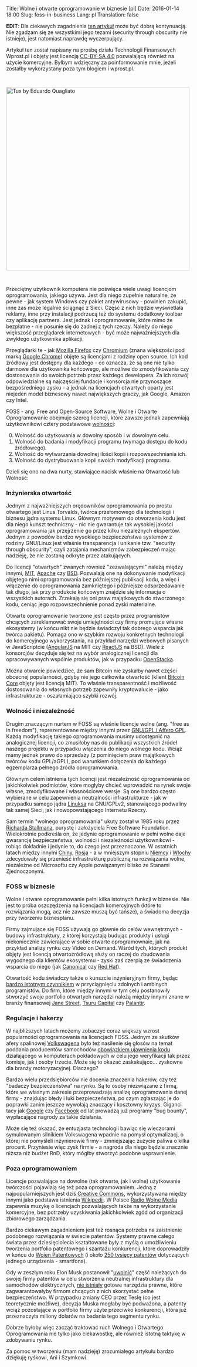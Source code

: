 Title: Wolne i otwarte oprogramowanie w biznesie [pl]
Date: 2016-01-14 18:00
Slug: foss-in-business
Lang: pl
Translation: false

**EDIT**: Dla ciekawych zagadnienia [ten artykuł](https://www.websiteplanet.com/blog/what-is-open-source-software/) może być dobrą kontynuacją. Nie zgadzam się ze wszystkimi jego tezami (security through obscurity nie istnieje), jest natomiast naprawdę wyczerpujący.

Artykuł ten został napisany na prośbę działu Technologii Finansowych Wprost.pl i objęty jest licencją [CC-BY-SA 4.0](https://creativecommons.org/licenses/by-sa/4.0/deed.pl) pozwalającą również na użycie komercyjne. Byłbym wdzięczny za poinformowanie mnie, jeżeli zostałby wykorzystany poza tym blogiem i wprost.pl.

<a href="https://www.flickr.com/photos/duhhquagliato/4478349112/">
  <img title="Tux by Eduardo Quagliato" class="article-img" src="/images/10_foss/logo.jpg" style="width: 500px; height: auto; margin: 2em auto;">
</a>

Przeciętny użytkownik komputera nie poświęca wiele uwagi licencjom oprogramowania, jakiego używa. Jest dla niego zupełnie naturalne, że pewne - jak system Windows czy pakiet antywirusowy - powinien zakupić, inne zaś może legalnie ściągnąć z Sieci. Część z nich będzie wyświetlała reklamy, inne przy instalacji podrzucą też do systemu dodatkowy toolbar czy aplikację partnera. Jest jednak i oprogramowanie, które mimo że bezpłatne - nie posunie się do żadnej z tych rzeczy. Należy do niego większość przeglądarek internetowych - być może najważniejszych dla zwykłego użytkownika aplikacji.

Przeglądarki te - jak [Mozilla Firefox](https://firefox.com/) czy [Chromium](https://www.chromium.org/) (znana większości pod marką [Google Chrome](https://www.google.pl/chrome/browser/desktop/)) objęte są licencjami z rodziny open source. Ich kod źródłowy jest dostępny dla każdego - co oznacza, że są one nie tylko darmowe dla użytkownika końcowego, ale możliwe do zmodyfikowania czy dostosowania do swoich potrzeb przez każdego dewelopera. Za ich rozwój odpowiedzialne są najczęściej fundacje i konsorcja nie przynoszące bezpośredniego zysku - a jednak na licencjach otwartych oparty jest niejeden model biznesowy nawet największych graczy, jak Google, Amazon czy Intel.

FOSS - ang. Free and Open-Source Software, Wolne i Otwarte Oprogramowanie obejmuje szereg licencji, które zawsze jednak zapewniają użytkownikowi cztery podstawowe [wolności](https://www.gnu.org/philosophy/free-sw.pl.html):

0. Wolność do użytkowania w dowolny sposób i w dowolnym celu.
1. Wolność do badania i modyfikacji programu (wymaga dostępu do kodu źródłowego).
2. Wolność do wytwarzania dowolnej ilości kopii i rozpowszechniania ich.
3. Wolność do dystrybuowania kopii swoich modyfikacji programu.

Dzieli się ono na dwa nurty, stawiające nacisk właśnie na Otwartość lub Wolność:

### Inżynierska otwartość

Jednym z najważniejszych orędowników oprogramowania po prostu otwartego jest Linus Torvalds, twórca przełomowego dla technologii i biznesu jądra systemu Linux. Głównym motywem do otworzenia kodu jest dla niego kunszt techniczny - nic nie gwarantuje tak wysokiej jakości oprogramowania jak przejrzenie go przez kilku niezależnych ekspertów. Jednym z powodów bardzo wysokiego bezpieczeństwa systemów z rodziny GNU/Linux jest właśnie transparencja i unikanie tzw. "security through obscurity", czyli zatajania mechanizmów zabezpieczeń mając nadzieję, że nie zostaną odkryte przez atakujących.

Do licencji "otwartych" zwanych również "zezwalającymi" należą między innymi, [MIT](https://opensource.org/licenses/MIT), [Apache](https://opensource.org/licenses/Apache-2.0) czy [BSD](https://opensource.org/licenses/BSD-3-Clause). Pozwalają one na dokonywanie modyfikacji objętego nimi oprogramowania bez późniejszej publikacji kodu, a więc i włączenie do oprogramowania zamkniętego i późniejsze odsprzedawanie tak długo, jak przy produkcie końcowym znajdzie się informacja o wszystkich autorach. Zrzekają się oni praw majątkowych do stworzonego kodu, ceniąc jego rozpowszechnienie ponad zyski materialne.

Otwarte oprogramowanie tworzone jest często przez programistów chcących zareklamować swoje umiejętności czy firmy promujące własne ekosystemy (w końcu nikt nie będzie świadczył tak dobrego wsparcia jak twórca pakietu). Pomaga ono w szybkim rozwoju konkretnych technologii do komercyjnego wykorzystania, na przykład narzędzi webowych pisanych w JavaScriptcie ([AngularJS](https://angularjs.org/) na MIT czy [ReactJS](https://facebook.github.io/react/) na BSD). Wiele z konsorcjów decyduje się też na wybór analogicznej licencji dla opracowywanych wspólnie produktów, jak w przypadku [OpenStacka](https://www.openstack.org/).

Można otwarcie powiedzieć, że sam Bitcoin nie zyskałby nawet części obcecnej popularności, gdyby nie jego całkowita otwartość (klient [Bitcoin Core](https://github.com/bitcoin/bitcoin) objęty jest licencją MIT). To właśnie transparentność i możliwość dostosowania do własnych potrzeb zapewniły kryptowalucie - jako infrastrukturze - oszałamiająco szybki rozwój.

### Wolność i niezależność

Drugim znaczącym nurtem w FOSS są właśnie licencje wolne (ang. "free as in freedom"), reprezentowane między innymi przez [GNU/GPL i Affero GPL](https://www.gnu.org/licenses/licenses.pl.html). Każdą modyfikację takiego oprogramowania musimy udostępnić na analogicznej licencji, co zmusiłoby nas do publikacji wszystkich źródeł naszego projektu w przypadku włączenia do niego wolnego kodu. Wciąż mamy jednak prawo do sprzedaży (z pominięciem praw majątkowych twórców kodu GPL/aGPL), pod warunkiem dołączenia do każdego egzemplarza pełnego źródła oprogramowania.

Głównym celem istnienia tych licencji jest niezależność oprogramowania od jakichkolwiek podmiotów, które mogłyby chcieć wprowadzić na rynek swoje własne, zmodyfikowane i własnościowe wersje. Są one bardzo często wybierane w celu zapewnienia neutralności infrastrukturze - jak w przypadku samego jądra [Linuksa](https://www.kernel.org/category/faq.html) na GNU/GPLv2, stanowiącego podwaliny tak samej Sieci, jak i nowopowstającego Internetu Rzeczy.

Sam termin "wolnego oprogramowania" ukuty został w 1985 roku przez [Richarda Stallmana](https://www.gnu.org/gnu/initial-announcement.html), purystę i założyciela Free Software Foundation. Wielokrotnie podkreśla on, że jedynie oprogramowanie w pełni wolne daje gwarancję bezpieczeństwa, wolności i niezależności użytkownikowi - robiąc dokładnie i jedynie to, do czego jest przeznaczone. W ostatnich latach między innymi [Chiny](http://qz.com/505383/a-first-look-at-the-chinese-operating-system-the-government-wants-to-replace-windows/), [Rosja](http://www.astra-linux.com/sertivikat.html) - a w mniejszym stopniu [Niemcy](http://www.itworld.com/article/2716115/operating-systems/switching-to-linux-saves-munich-over--11-million.html) i [Włochy](http://www.networkworld.com/article/2984318/opensource-subnet/forza-open-source-italian-military-to-adopt-libreoffice.html) zdecydowały się przenieść infrastrukturę publiczną na rozwiązania wolne, niezależne od Microsoftu czy Apple powiązanymi blisko ze Stanami Zjednoczonymi.

### FOSS w biznesie

Wolne i otware oprogramowanie pełni kilka istotnych funkcji w biznesie. Nie jest to próba oszczędzenia na licencjach komercyjnych (które to rozwiązania mogą, acz nie zawsze muszą być tańsze), a świadoma decyzja przy tworzeniu biznesplanu.

Firmy zajmujące się FOSS używają go głównie do celów wewnętrznych - budowy infrastruktury, z której korzystają budując produkty i usługi niekoniecznie zawierające w sobie otwarte oprogramownaie, jak na przykład analizy rynku czy Video on Demand. Wśród tych, których produkt objęty jest licencją otwartoźródłową służy on raczej do zbudowania wygodnego dla klientów ekosystemu - zyski zaś czerpią ze świadczenia wsparcia do niego (jak [Canonical](http://www.canonical.com/) czy [Red Hat](https://www.redhat.com/)).

Otwartość kodu świadczy także o kunszcie inżynieryjnym firmy, będąc [bardzo istotnym czynnikiem](https://blog.intercom.io/inbound-recruiting-engineers/) w przyciągnięciu zdolnych i ambinych programistów. Do firm, które między innymi w tym celu postanowiły stworzyć swoje portfolio otwartych narzędzi należą między innymi znane w branży finansowej [Jane Street](https://github.com/janestreet), [Tsuru Capital](https://github.com/tsurucapital) czy [Palantir](https://palantir.github.io).

### Regulacje i hakerzy

W najbliższych latach możemy zobaczyć coraz większy wzrost popularności oprogramowania na licencjach FOSS. Jednym ze skutków afery spalinowej [Volkswagena](http://www.consumerreports.org/cro/cars/vw--audi-cited-by-epa-for-cheating-on-diesel-emissions-tests) było też nasilenie się głosów na temat poddania producentów samochodów [obowiązkiem ujawnienia kodu](https://www.totaralms.com/blog/volkswagen-scandal-avoidable-open-source) działającego w komputerach pokładowych w celu jego weryfikacji tak przez komisje, jak i osoby trzecie. Może się to okazać zaskakująco... zyskowne dla branży motoryzacyjnej. Dlaczego?

Bardzo wielu przedsiębiorców nie docenia znaczenia hakerów, czy też "badaczy bezpieczeństwa" na rynku. Są to osoby niezwiązane z firmą, które we własnym zakresie przeprowadzają analizę oprogramowania danej firmy - znajdując błędy i luki bezpieczeństwa, po czym zgłaszając je do poprawki zanim jeszcze wywołają znaczący i kosztowny kryzys. Giganci tacy jak [Google](https://www.google.com/about/appsecurity/reward-program/) czy [Facebook](https://www.facebook.com/whitehat/) od lat prowadzą już programy "bug bounty", wypłacające nagrody za takie działania.

Może się też okazać, że entuzjasta technologii bawiąc się wieczorami symulowanym silnikiem Volkswagena wpadnie na pomysł optymalizacj, o której nie pomyśleli inżynierowie firmy - zmniejszając zużycie paliwa o kilka procent. Przyniesie więc zysk firmie - a nagroda dla niego będzie znacznie niższa niż budżet RnD, który mógłby stworzyć podobne usprawnienie.

### Poza oprogramowaniem

Licencje pozwalające na dowolne (tak otwarte, jak i wolne) użytkowanie twórczości pojawiają się też poza oprogramowaniem. Jedną z najpopularniejszych jest dziś [Creative Commons](http://creativecommons.org/), wykorzystywana między innymi jako podstawa istnienia [Wikipedii](https://en.wikipedia.org/wiki/Wikipedia:Copyrights). W Polsce [Radio Wolne Media](http://radio.wolnemedia.net/) zapewnia muzykę o licencjach pozwalających także na wykorzystanie komercyjne, bez potrzeby uzyskiwania jakichkolwiek zgód od organizacji zbiorowego zarządzania.

Bardzo ciekawym zagadnieniem jest też rosnąca potrzeba na zaistnienie podobnego rozwiązania w świecie patentów. Systemy prawne całego świata przez dziesięciolecia kształtowane były z myślą o umożliwieniu tworzenia portfolio patentowego i szantażu konkurencji, ktore doprowadziły w końcu do [Wojen Patentowych](http://www.pcmag.com/article2/0,2817,2399098,00.asp) (i około [250 tysięcy patentów](https://www.techdirt.com/blog/innovation/articles/20121017/10480520734/there-are-250000-active-patents-that-impact-smartphones-representing-one-six-active-patents-today.shtml) dotyczących jednego urządzenia - smartfona).

Gdy w zeszłym roku Elon Musk postanowił "[uwolnić](https://www.teslamotors.com/blog/all-our-patent-are-belong-you)" część należących do swojej firmy patentów w celu stworzenia neutralnej infrastruktury dla samochodów elektrycznych, [nie istniały](https://gigaom.com/2014/06/14/what-elon-musk-did-and-did-not-do-when-he-opened-teslas-patents/) gotowe narzędzia prawne, które zagwarantowałyby firmom chcących z nich skorzystać pełne bezpieczeństwo. W przypadku zmiany CEO przez Teslę (co jest teoretycznie możliwe), decyzja Muska mogłaby być podważona, a patenty wciąż pozostające w portfolio firmy użyte przeciwko konkurencji, która już przeznaczyła miliony dolarów na badania tego segmentu rynku.

Dobrze byłoby więc zacząć traktować ruch Wolnego i Otwartego Oprogramowania nie tylko jako ciekawostkę, ale również istotną taktykę w zdobywaniu rynku.

<p class="small">Za pomoc w tworzeniu (mam nadzieję) zrozumiałego artykułu bardzo dziękuję ryśkowi, Ani i Szymkowi.</p>
